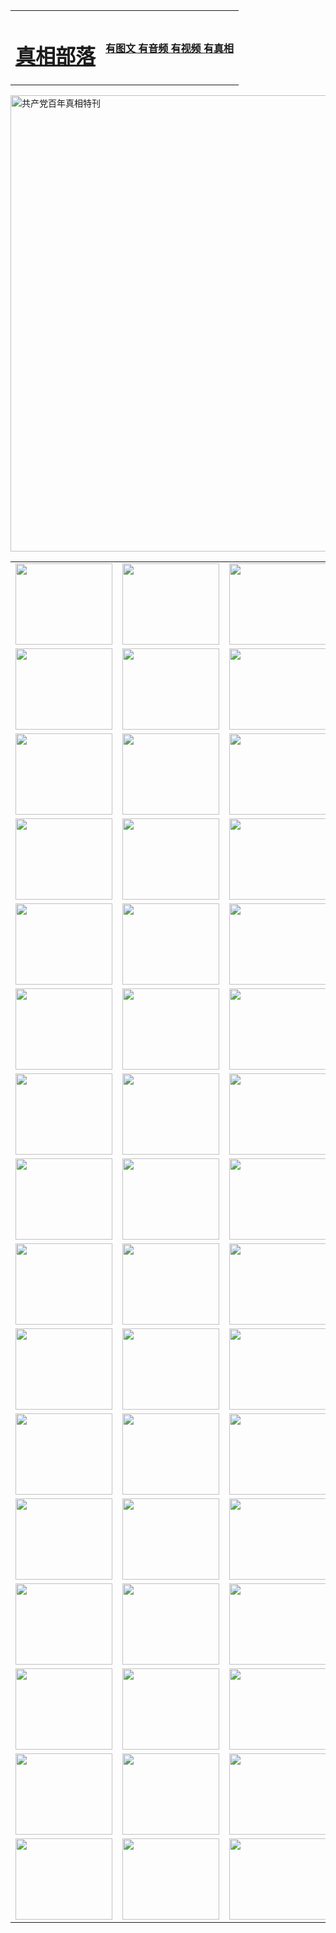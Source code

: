<table>
<tr>

<td>
	<H1><a href="http://c95.tivivietnam.net/zx/">真相部落</a></H1>
</td>
<td>
	<H4><a href="http://c95.tivivietnam.net/zx/">有图文 有音频 有视频 有真相</a></H4>
</td>
</tr>
</table>

 <div ><a href="http://c95.tivivietnam.net/zx/bngcd/"><img src="http://c95.tivivietnam.net/zx/bngcd/gcdbnzx.jpg" width="730"  border="0" alt="共产党百年真相特刊"></a></div>

<table>
<tr>
	<td><a href="http://b93.amistr.net/xtr/107/"><img  src ="http://b93.amistr.net/pic/2017/02/107.jpg" width="155px" height="130px"></a></td>
	<td><a href="http://b93.amistr.net/xtr/829/"><img src ="http://b93.amistr.net/pic/2017/02/829.jpg" width="155px" height="130px"></a></td>
	<td><a href="http://b93.amistr.net/xtr/69/"><img  src ="http://b93.amistr.net/pic/2017/02/69.jpg" width="155px" height="130px"></a></td>
	<td><a href="http://b93.amistr.net/xtr/99/"><img  src ="http://b93.amistr.net/pic/2017/02/99.jpg" width="155px" height="130px"></a></td>
</tr>
<tr>
	<td><a href="http://b93.amistr.net/xtr/40/"><img  src ="http://b93.amistr.net/pic/2017/02/40.jpg" width="155px" height="130px"></a></td>
	<td><a href="http://b93.amistr.net/xtr/20/"><img  src ="http://b93.amistr.net/pic/2017/02/20.jpg" width="155px" height="130px"></a></td>
	<td><a href="http://b93.amistr.net/xtr/81/"><img  src ="http://b93.amistr.net/pic/2017/02/81.jpg" width="155px" height="130px"></a></td>
	<td><a href="http://b93.amistr.net/xtr/2/"><img  src ="http://b93.amistr.net/pic/2017/02/2.jpg" width="155px" height="130px"></a></td>
</tr>
<tr>
	<td><a href="http://b93.amistr.net/xtr/86/"><img  src ="http://b93.amistr.net/pic/2017/02/86.jpg" width="155px" height="130px"></a></td>
	<td><a href="http://b93.amistr.net/xtr/109/"><img  src ="http://b93.amistr.net/pic/2017/02/109.jpg" width="155px" height="130px"></a></td>
	<td><a href="http://b93.amistr.net/xtr/1378/"><img  src ="http://b93.amistr.net/pic/2017/02/1378.jpg" width="155px" height="130px"></a></td>
	<td><a href="http://b93.amistr.net/xtr/57/"><img  src ="http://b93.amistr.net/pic/2017/02/57.jpg" width="155px" height="130px"></a></td>
</tr>
<tr>
	<td><a href="http://b93.amistr.net/xtr/1219/"><img  src ="http://b93.amistr.net/pic/2017/02/1219.jpg" width="155px" height="130px"></a></td>
	<td><a href="http://b93.amistr.net/xtr/1220/"><img  src ="http://b93.amistr.net/pic/2017/02/1220.jpg" width="155px" height="130px"></a></td>
	<td><a href="http://b93.amistr.net/xtr/1221/"><img  src ="http://b93.amistr.net/pic/2017/02/1221.jpg" width="155px" height="130px"></a></td>
	<td><a href="http://b93.amistr.net/xtr/51/"><img  src ="http://b93.amistr.net/pic/2017/02/51.jpg" width="155px" height="130px"></a></td>
</tr>
<tr>
	<td><a href="http://b93.amistr.net/xtr/1055/"><img  src ="http://b93.amistr.net/pic/2017/02/1055.jpg" width="155px" height="130px"></a></td>
	<td><a href="http://b93.amistr.net/xtr/611/"><img  src ="http://b93.amistr.net/pic/2017/02/611.jpg" width="155px" height="130px"></a></td>
	<td><a href="http://b93.amistr.net/xtr/1121/"><img  src ="http://b93.amistr.net/pic/2017/02/1121.jpg" width="155px" height="130px"></a></td>
	<td><a href="http://b93.amistr.net/xtr/610/"><img  src ="http://b93.amistr.net/pic/2017/02/610.jpg" width="155px" height="130px"></a></td>
</tr>
<tr>
	<td><a href="http://b93.amistr.net/xtr/1128/"><img  src ="http://b93.amistr.net/pic/2017/02/1128.jpg" width="155px" height="130px"></a></td>
	<td><a href="http://b93.amistr.net/xtr/1395/"><img  src ="http://b93.amistr.net/pic/2017/02/1406.jpg" width="155px" height="130px"></a></td>
	<td><a href="http://b93.amistr.net/xtr/1407/"><img  src ="http://b93.amistr.net/pic/2017/02/1407.jpg" width="155px" height="130px"></a></td>
	<td><a href="http://b93.amistr.net/xtr/934/"><img  src ="http://b93.amistr.net/pic/2017/02/934.jpg" width="155px" height="130px"></a></td>
</tr>
<tr>
	<td><a href="http://b93.amistr.net/xtr/641/"><img  src ="http://b93.amistr.net/pic/2017/02/641.jpg" width="155px" height="130px"></a></td>
	<td><a href="http://b93.amistr.net/xtr/949/"><img  src ="http://b93.amistr.net/pic/2017/02/949.jpg" width="155px" height="130px"></a></td>
	<td><a href="http://b93.amistr.net/xtr/112/"><img  src ="http://b93.amistr.net/pic/2017/02/112.jpg" width="155px" height="130px"></a></td>
	<td><a href="http://b93.amistr.net/xtr/812/"><img  src ="http://b93.amistr.net/pic/2017/02/812.jpg" width="155px" height="130px"></a></td>
</tr>
<tr>
	<td><a href="http://b93.amistr.net/xtr/103/"><img  src ="http://b93.amistr.net/pic/2017/02/103.jpg" width="155px" height="130px"></a></td>
	<td><a href="http://b93.amistr.net/xtr/3/"><img  src ="http://b93.amistr.net/pic/2017/02/3.jpg" width="155px" height="130px"></a></td>
	<td><A href="http://b93.amistr.net/mp4/zx/2015/11/Lkmtt.mp4" target="_blank" title="莲开满天庭"><img  src="http://b93.amistr.net/pic/2015/11/Lkmtt3480_jssor.jpg"  width="155px" height="130px"></A></td>
	<td><A href="http://b93.amistr.net/mp4/zx/2015/11/2013513.mp4" target="_blank" title="飞旋的法轮"><img  src="http://b93.amistr.net/pic/2015/11/falun480_jssor.jpg"  width="155px" height="130px"></A></td>
</tr>
<tr>
	<td><A href="http://b93.amistr.net/mp4/zx/2015/11/NYParade.mp4" target="_blank" title="2004年4月10日法轮功纽约大游行"><img  src="http://b93.amistr.net/pic/2015/11/nyparade480_jssor.jpg"  width="155px" height="130px"></A></td>
	<td><A href="http://b93.amistr.net/mp4/news617/2015/05/WEB_s28093.mp4" target="_blank" title="2015年世界法轮大法日特别报导"><img  src="http://b93.amistr.net/pic/2015/11/p6752711a666997037_jssor.jpg"  width="155px" height="130px"></A></td>
	<td><A href="http://b93.amistr.net/mp4/news829/2015/11/30211_326650.mp4" target="_blank" title="沧州绑架案连审四天 民众抹泪称审好人"><img  src="http://b93.amistr.net/pic/2015/11/changzhou2480_jssor.jpg"  width="155px" height="130px"></A></td>
	<td><A href="http://b93.amistr.net/mp4/mhph/2015/10/changzhou.mp4" target="_blank" title="沧州真相--狮城血泪"><img  src="http://b93.amistr.net/pic/2015/11/changzhou480_jssor.jpg"  width="155px" height="130px"></A></td>
</tr>
<tr>
	<td><A href="http://b93.amistr.net/mp4/mhjd/mhjd_55.mp4" target="_blank" title="正义律师与无罪辩护"><img  src="http://b93.amistr.net/pic/2015/11/wzbh480_jssor.jpg"  width="155px" height="130px"></A></td>
	<td><A href="http://b93.amistr.net/mp4/zx/2015/11/layerkcs.mp4" target="_blank" title="中国的良心--高智晟律师"><img  src="http://b93.amistr.net/pic/2015/11/layerkcs2480_jssor.jpg"  width="155px" height="130px"></A></td>
	<td><A href="http://b93.amistr.net/mp4/mhph/2015/10/szxl.mp4" target="_blank" title="神州血泪--北京、大庆、广东、哈尔滨"><img  src="http://b93.amistr.net/pic/2015/11/szxl480_jssor.jpg"  width="155px" height="130px"></A></td>
	<td><A href="http://b93.amistr.net/mp4/zx/2015/11/TangShanFFXS.mp4" target="_blank" title="真相纪录片：凤凰新生"><img  src="http://b93.amistr.net/pic/2015/11/fhxs2480_jssor.jpg"  width="155px" height="130px"></A></td>
</tr>
<tr>
	<td><A href="http://b93.amistr.net/mp4/zx/2015/11/jidong.mp4" target="_blank" title="冀东监狱的罪恶"><img  src="http://b93.amistr.net/pic/2015/11/jidong480_jssor.jpg"  width="155px" height="130px"></A></td>
	<td><A href="http://b93.amistr.net/mp4/mhph/2015/10/tangshan.mp4" target="_blank" title="凤凰血泪"><img  src="http://b93.amistr.net/pic/2015/11/tangshan480_jssor.jpg"  width="155px" height="130px"></A>
					</div></td>
	<td>	<A href="http://b93.amistr.net/mp4/mhph/2015/10/zfxtzxl.mp4" target="_blank" title="政法系统罪行录--唐山篇"><img  src="http://b93.amistr.net/pic/2015/11/zfxtzxl480_jssor.jpg"  width="155px" height="130px"></A></td>
	<td><A href="http://b93.amistr.net/mp4/mhph/2015/10/QDBG.mp4" target="_blank" title="青岛悲歌"><img  src="http://b93.amistr.net/pic/2015/10/qdbg2480_jssor.jpg"  width="155px" height="130px"></A></td>
</tr>
<tr>
	<td><A href="http://b93.amistr.net/mp4/mhph/2015/10/huludao.mp4" target="_blank" title="葫芦岛永恒的见证"><img  src="http://b93.amistr.net/pic/2015/10/huludao480_jssor.jpg"  width="155px" height="130px"></A></td>
	<td><A href="http://b93.amistr.net/mp4/mhph/2015/10/qbzx.mp4" target="_blank" title="湖畔泉边听真相-济南泉城的传奇"><img  src="http://b93.amistr.net/pic/2015/10/hupan480_jssor.jpg"  width="155px" height="130px"></A></td>
	<td><A href="http://b93.amistr.net/mp4/mhph/2015/10/baoding_dvd_v2.mp4" target="_blank" title="燕赵悲歌"><img  src="http://b93.amistr.net/pic/2015/10/yzbg480_jssor.jpg"  width="155px" height="130px"></A></td>
	<td><A href="http://b93.amistr.net/mp4/zx/2015/11/meihuashi_complete_ED2.0.mp4" target="_blank" title="梅花诗完整版"><img  src="http://b93.amistr.net/pic/2015/11/mhs480_jssor.jpg"  width="155px" height="130px"></A></td>
</tr>
<tr>
	<td><A href="http://b93.amistr.net/mp4/zx/2015/11/fengbei512k.mp4" target="_blank" title="丰碑"><img  src="http://b93.amistr.net/pic/2015/11/fongbei480_jssor.jpg"  width="155px" height="130px"></A></td>
	<td><A href="http://b93.amistr.net/mp4/zx/2015/11/fytdxComplete.mp4" target="_blank" title="风雨天地行全集"><img  src="http://b93.amistr.net/pic/2015/11/fytdxWhite480_jssor.jpg"  width="155px" height="130px"></A></td>
	<td><A href="http://b93.amistr.net/mp4/zx/2015/11/JianZheng.mp4" target="_blank" title="见证"><img  src="http://b93.amistr.net/pic/2015/11/witness480_jssor.jpg"  width="155px" height="130px"></A></td>
	<td><A href="http://b93.amistr.net/mp4/mhph/2015/10/hcym.mp4" target="_blank" title="红朝阴谋"><img  src="http://b93.amistr.net/pic/2015/10/hcym480_jssor.jpg"  width="155px" height="130px"></A></td>
</tr>
<tr>
	<td><A href="http://b93.amistr.net/mp4/zx/2015/11/zfzxPalV3.mp4" target="_blank" title="是自焚还是骗局"><img  src="http://b93.amistr.net/pic/2015/11/zfzx4805_jssor.jpg"  width="155px" height="130px"></A></td>
	<td><A href="http://b93.amistr.net/mp4/zx/2015/11/lsdspMsyTd.mp4" target="_blank" title="历史的审判"><img  src="http://b93.amistr.net/pic/2015/11/lsdsp480_jssor.jpg"  width="155px" height="130px"></A></td>
	<td><A href="http://b93.amistr.net/mp4/news886/2015/11/concat886.mp4" target="_blank" title="一周全球控告江泽民"><img  src="http://b93.amistr.net/pic/2015/11/news886480_jssor.jpg"  width="155px" height="130px"></A></td>
	<td><A href="http://b93.amistr.net/mp4/news1378/2014/08/CQSD_s0_e4_v2_i0-CQSD_4-video.mp4" target="_blank" title="欧洲的抉择"><img  src="http://b93.amistr.net/pic/2015/11/p5143421a564166643-ss_jssor.jpg"  width="155px" height="130px"></A></td>
</tr>
<tr>
	<td><A href="http://b93.amistr.net/mp4/zx/2015/11/hk20150720parade.mp4" target="_blank" title="港法轮功反迫害大游行 大陆游客震撼"><img  src="http://b93.amistr.net/pic/2015/11/281098-ss_jssor.jpg"  width="155px" height="130px"></A></td>
	<td><A href="http://b93.amistr.net/mp4/zx/2015/11/20150720hkParade512k.mp4" target="_blank" title="香港法轮功720游行声援诉江潮"><img  src="http://b93.amistr.net/pic/2015/11/2015720parade480_jssor.jpg"  width="155px" height="130px"></A></td>
	<td><A href="http://b93.amistr.net/mp4/zx/2015/11/hktdc512.mp4" target="_blank" title="香港退党潮"><img  src="http://b93.amistr.net/pic/2015/11/hktdc480_jssor.jpg"  width="155px" height="130px"></A></td>
	<td><A href="http://b93.amistr.net/mp4/news413/2015/11/concat413.mp4" target="_blank" title="本月退党精选"><img  src="http://b93.amistr.net/pic/2015/11/tuidang480_jssor.jpg"  width="155px" height="130px"></A></td>
</tr>
<tr>
	<td><A href="http://b93.amistr.net/mp4/news823/2015/11/TSZG_British_1_QA_A_TSZG-61-1_XinHaoNianZuoZh_P617180.mp4" target="_blank" title="辛灏年：纪念《九评共产党》发表十周年演讲"><img  src="http://b93.amistr.net/pic/2015/11/xhn9p10480_jssor.jpg"  width="155px" height="130px"></A></td>
	<td><A href="http://b93.amistr.net/mp4/news57/2015/11/JPGCD8.mp4" target="_blank" title="【九评之八】评中国共产党的邪教本质"><img  src="http://b93.amistr.net/pic/2015/11/9pkcd8p480_jssor.jpg"  width="155px" height="130px"></A></td>
	<td><A href="http://b93.amistr.net/mp4/other/kao.Chih.Sheng_story.mp4"  target="_blank" title="超越恐惧:高智晟的故事"				style="font-size:20px;"><img src="http://b93.amistr.net/pic/2016/12/GZS201408070902.jpg"  width="155px" height="130px">
						</A></td>
	<td><A href="http://b93.amistr.net/mp4/zx/2016/11/oh10yearsInv.mp4"  target="_blank" title="纪录片《活摘 十年调查》完整版" style="font-size:20px;"><img src="http://b93.amistr.net/pic/2016/11/10yearsOHinv.jpg"  width="155px" height="130px">
						</A></td>
</tr>
</table>


